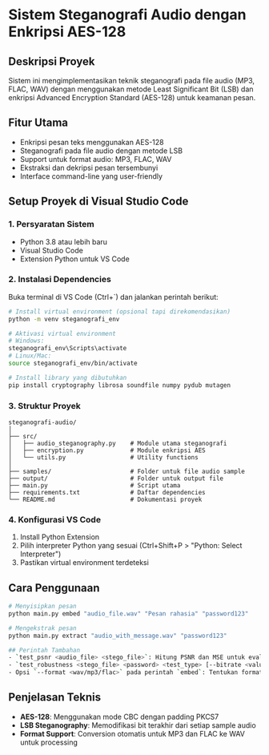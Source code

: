 # Sistem Steganografi Audio dengan Enkripsi AES-128

## Deskripsi Proyek
Sistem ini mengimplementasikan teknik steganografi pada file audio (MP3, FLAC, WAV) dengan menggunakan metode Least Significant Bit (LSB) dan enkripsi Advanced Encryption Standard (AES-128) untuk keamanan pesan.

## Fitur Utama
- Enkripsi pesan teks menggunakan AES-128
- Steganografi pada file audio dengan metode LSB
- Support untuk format audio: MP3, FLAC, WAV
- Ekstraksi dan dekripsi pesan tersembunyi
- Interface command-line yang user-friendly

## Setup Proyek di Visual Studio Code

### 1. Persyaratan Sistem
- Python 3.8 atau lebih baru
- Visual Studio Code
- Extension Python untuk VS Code

### 2. Instalasi Dependencies
Buka terminal di VS Code (Ctrl+`) dan jalankan perintah berikut:

```bash
# Install virtual environment (opsional tapi direkomendasikan)
python -m venv steganografi_env

# Aktivasi virtual environment
# Windows:
steganografi_env\Scripts\activate
# Linux/Mac:
source steganografi_env/bin/activate

# Install library yang dibutuhkan
pip install cryptography librosa soundfile numpy pydub mutagen
```

### 3. Struktur Proyek
```
steganografi-audio/
│
├── src/
│   ├── audio_steganography.py    # Module utama steganografi
│   ├── encryption.py             # Module enkripsi AES
│   └── utils.py                  # Utility functions
│
├── samples/                      # Folder untuk file audio sample
├── output/                       # Folder untuk output file
├── main.py                       # Script utama
├── requirements.txt              # Daftar dependencies
└── README.md                     # Dokumentasi proyek
```

### 4. Konfigurasi VS Code
1. Install Python Extension
2. Pilih interpreter Python yang sesuai (Ctrl+Shift+P > "Python: Select Interpreter")
3. Pastikan virtual environment terdeteksi

## Cara Penggunaan
```bash
# Menyisipkan pesan
python main.py embed "audio_file.wav" "Pesan rahasia" "password123"

# Mengekstrak pesan
python main.py extract "audio_with_message.wav" "password123"

## Perintah Tambahan
- `test_psnr <audio_file> <stego_file>`: Hitung PSNR dan MSE untuk evaluasi kualitas audio.
- `test_robustness <stego_file> <password> <test_type> [--bitrate <value>] [--variance <value>] [--amplitude <value>]`: Uji ketahanan pesan terhadap gangguan (compression, gaussian_noise, white_noise).
- Opsi `--format <wav/mp3/flac>` pada perintah `embed`: Tentukan format output file stego.
```

## Penjelasan Teknis
- **AES-128**: Menggunakan mode CBC dengan padding PKCS7
- **LSB Steganography**: Memodifikasi bit terakhir dari setiap sample audio
- **Format Support**: Conversion otomatis untuk MP3 dan FLAC ke WAV untuk processing